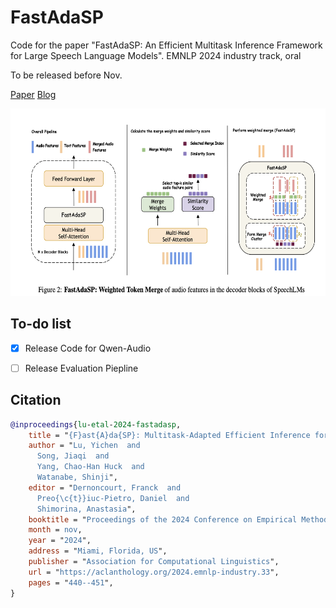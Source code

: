 # FastAdaSP
Code for the paper "FastAdaSP: An Efficient Multitask Inference Framework for Large Speech Language Models". EMNLP 2024 industry track, oral

To be released before Nov.

[Paper](https://arxiv.org/pdf/2410.03007)
[Blog](https://fastadasp.github.io/)

<p align="center">  <img src="https://github.com/yichen14/FastAdaSP/blob/main/FastAdaSP.png" height ="300"> </p>

## To-do list

- [x] Release Code for Qwen-Audio
- [ ] Release Evaluation Piepline


## Citation
```bib
@inproceedings{lu-etal-2024-fastadasp,
    title = "{F}ast{A}da{SP}: Multitask-Adapted Efficient Inference for Large Speech Language Model",
    author = "Lu, Yichen  and
      Song, Jiaqi  and
      Yang, Chao-Han Huck  and
      Watanabe, Shinji",
    editor = "Dernoncourt, Franck  and
      Preo{\c{t}}iuc-Pietro, Daniel  and
      Shimorina, Anastasia",
    booktitle = "Proceedings of the 2024 Conference on Empirical Methods in Natural Language Processing: Industry Track",
    month = nov,
    year = "2024",
    address = "Miami, Florida, US",
    publisher = "Association for Computational Linguistics",
    url = "https://aclanthology.org/2024.emnlp-industry.33",
    pages = "440--451",
}
```
